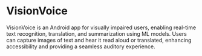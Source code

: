 # VisionVoice
VisionVoice is an Android app for visually impaired users, enabling real-time text recognition, translation, and summarization using ML models. Users can capture images of text and hear it read aloud or translated, enhancing accessibility and providing a seamless auditory experience.
